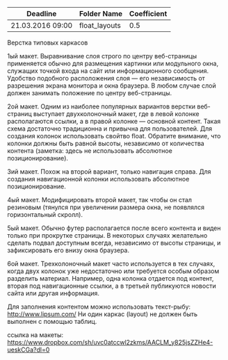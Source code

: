 Deadline         | Folder Name    | Coefficient
-----------------|----------------|---------------
21.03.2016 09:00 | float_layouts  | 0.5

Верстка типовых каркасов

1ый макет. Выравнивание слоя строго по центру веб-страницы применяется обычно для размещения картинки или модульного окна, служащих точкой входа на сайт или информационного сообщения. Удобство подобного расположения слоя — его независимость от разрешения экрана монитора и окна браузера. В любом случае слой должен занимать положение по центру веб-страницы.

2ой макет. Одним из наиболее популярных вариантов верстки веб-страниц выступает двухколоночный макет, где в левой колонке располагаются ссылки, а в правой колонке — основной контент. Такая схема достаточно традиционна и привычна для пользователей. Для создания колонок использовать свойтво float. Обратите внимание, что колонки должны быть равной высоты, независимо от количества контента (заметка: здесь не использовать абсолютное позиционирование).

3ий макет. Похож на второй вариант, только навигация справа. Для создания навигационной колонки использовать абсолютное позиционирование.

4ый макет. Модифицировать второй макет, так чтобы он стал резиновым (тянулся при увеличении размера окна, не появлялся горизонтальный скролл).

5ый макет. Обычно футер располагается после всего контента и виден только при прокрутке страницы. В некоторых случаях желательно сделать подвал доступным всегда, независимо от высоты страницы, и зафиксировать его внизу окна браузера.

6ой макет. Трехколоночный макет часто используется в тех случаях, когда двух колонок уже недостаточно или требуется особым образом разделить материал. Например, одна колонка отдается под контент, вторая под навигационные ссылки, а в третьей публикуются новости сайта или другая информация.

Для заполнения контентом можно использовать текст-рыбу: http://www.lipsum.com/
Ни один каркас (layout) не должен быть выполнен с помощью таблиц.

ссылка на макеты:
https://www.dropbox.com/sh/uvc0atccwl2zkms/AACLM_y825jsZZHe4-ueskCGa?dl=0

